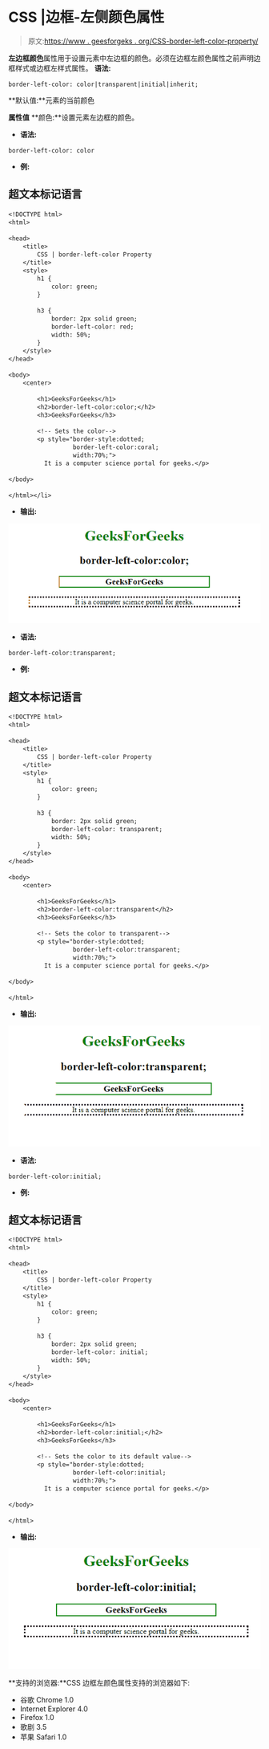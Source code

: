 # CSS |边框-左侧颜色属性

> 原文:[https://www . geesforgeks . org/CSS-border-left-color-property/](https://www.geeksforgeeks.org/css-border-left-color-property/)

**左边框颜色**属性用于设置元素中左边框的颜色。必须在边框左颜色属性之前声明边框样式或边框左样式属性。
**语法:**

```
border-left-color: color|transparent|initial|inherit; 
```

**默认值:**元素的当前颜色

**属性值**
**颜色:**设置元素左边框的颜色。

*   **语法:**

```
border-left-color: color
```

*   **例:**

## 超文本标记语言

```
<!DOCTYPE html>
<html>

<head>
    <title>
        CSS | border-left-color Property
    </title>
    <style>
        h1 {
            color: green;
        }

        h3 {
            border: 2px solid green;
            border-left-color: red;
            width: 50%;
        }
    </style>
</head>

<body>
    <center>

        <h1>GeeksForGeeks</h1>
        <h2>border-left-color:color;</h2>
        <h3>GeeksForGeeks</h3>

        <!-- Sets the color-->
        <p style="border-style:dotted;
                  border-left-color:coral;
                  width:70%;">
          It is a computer science portal for geeks.</p>

</body>

</html></li>
```

*   **输出:**

![](img/81992879d8442c505ff2d5c3f881c668.png)

*   **语法:**

```
border-left-color:transparent;
```

*   **例:**

## 超文本标记语言

```
<!DOCTYPE html>
<html>

<head>
    <title>
        CSS | border-left-color Property
    </title>
    <style>
        h1 {
            color: green;
        }

        h3 {
            border: 2px solid green;
            border-left-color: transparent;
            width: 50%;
        }
    </style>
</head>

<body>
    <center>

        <h1>GeeksForGeeks</h1>
        <h2>border-left-color:transparent</h2>
        <h3>GeeksForGeeks</h3>

        <!-- Sets the color to transparent-->
        <p style="border-style:dotted;
                  border-left-color:transparent;
                  width:70%;">
          It is a computer science portal for geeks.</p>

</body>

</html>
```

*   **输出:**

![](img/759b3db5faeb5a6e3f7b2ab9af43a6da.png)

*   **语法:**

```
border-left-color:initial;
```

*   **例:**

## 超文本标记语言

```
<!DOCTYPE html>
<html>

<head>
    <title>
        CSS | border-left-color Property
    </title>
    <style>
        h1 {
            color: green;
        }

        h3 {
            border: 2px solid green;
            border-left-color: initial;
            width: 50%;
        }
    </style>
</head>

<body>
    <center>

        <h1>GeeksForGeeks</h1>
        <h2>border-left-color:initial;</h2>
        <h3>GeeksForGeeks</h3>

        <!-- Sets the color to its default value-->
        <p style="border-style:dotted;
                  border-left-color:initial;
                  width:70%;">
          It is a computer science portal for geeks.</p>

</body>

</html>
```

*   **输出:**

![](img/3d079e7ed2fdcc5abd973cc7f199950e.png)

**支持的浏览器:**CSS 边框左颜色属性支持的浏览器如下:

*   谷歌 Chrome 1.0
*   Internet Explorer 4.0
*   Firefox 1.0
*   歌剧 3.5
*   苹果 Safari 1.0